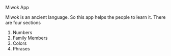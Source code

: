 
Miwok  App

Miwok is an ancient language. So this app helps the people to learn it.
There are four sections 
1) Numbers
2) Family Members
3) Colors
4) Phrases



